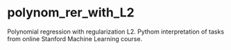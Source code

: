 # polynom_rer_with_L2
Polynomial regression with regularization L2. 
Pythom interpretation of tasks from online Stanford Machine Learning course.
